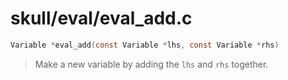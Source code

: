 # skull/eval/eval_add.c

```c
Variable *eval_add(const Variable *lhs, const Variable *rhs)
```

> Make a new variable by adding the `lhs` and `rhs` together.

